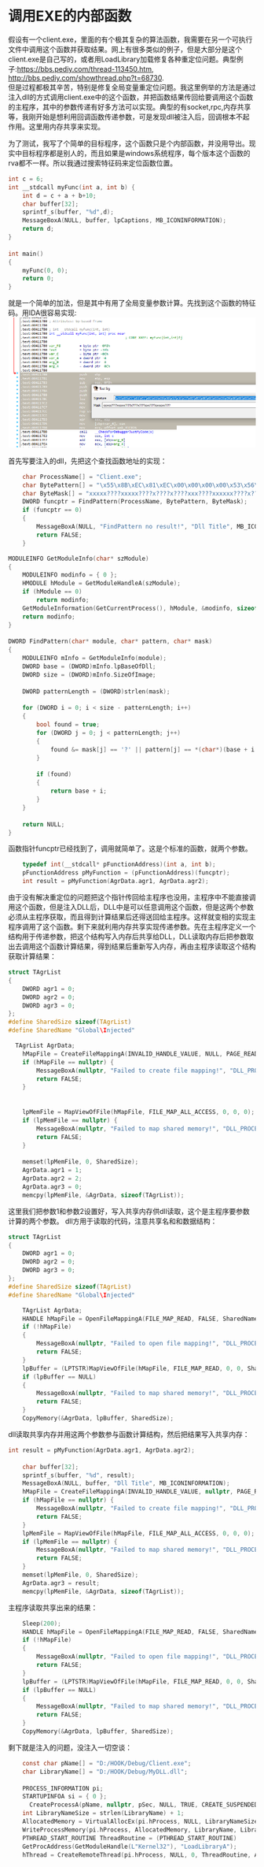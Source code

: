 # 调用EXE的内部函数   

假设有一个client.exe，里面的有个极其复杂的算法函数，我需要在另一个可执行文件中调用这个函数并获取结果。网上有很多类似的例子，但是大部分是这个client.exe是自己写的，或者用LoadLibrary加载修复各种重定位问题。典型例子:https://bbs.pediy.com/thread-113450.htm, http://bbs.pediy.com/showthread.php?t=68730.  
但是过程都极其辛苦，特别是修复全局变量重定位问题。我这里例举的方法是通过注入dll的方式调用client.exe中的这个函数，并把函数结果传回给要调用这个函数的主程序，其中的参数传递有好多方法可以实现。典型的有socket,rpc,内存共享等，我刚开始是想利用回调函数传递参数，可是发现dll被注入后，回调根本不起作用。这里用内存共享来实现。

为了测试，我写了个简单的目标程序，这个函数只是个内部函数，并没用导出。现实中目标程序都是别人的，而且如果是windows系统程序，每个版本这个函数的rva都不一样。所以我通过搜索特征码来定位函数位置。
```c
int c = 6;
int __stdcall myFunc(int a, int b) {
    int d = c + a + b+10;
    char buffer[32];
    sprintf_s(buffer, "%d",d);
    MessageBoxA(NULL, buffer, lpCaptions, MB_ICONINFORMATION);
    return d;
}

int main()
{  
    myFunc(0, 0);
    return 0;
}
```
就是一个简单的加法，但是其中有用了全局变量参数计算。先找到这个函数的特征码。用IDA很容易实现:   
![image](https://github.com/laomms/call_exe_internal_function/blob/master/01.png)   

首先写要注入的dll，先把这个查找函数地址的实现：
```c
    char ProcessName[] = "Client.exe";
    char BytePattern[] = "\x55\x8B\xEC\x81\xEC\x00\x00\x00\x00\x53\x56\x57\x8D\xBD\x00\x00\x00\x00\xB9\x00\x00\x00\x00\xB8\x00\x00\x00\x00\xF3\xAB\xA1\x00\x00\x00\x00\x33\xC5\x89\x45\xFC\xB9\x00\x00\x00\x00\xE8\x00\x00\x00\x00\xA1\x00\x00\x00\x00\x03\x45\x08";
    char ByteMask[] = "xxxxx????xxxxx????x????x????xxx????xxxxxx????x????x????xxx";
    DWORD funcptr = FindPattern(ProcessName, BytePattern, ByteMask);
    if (funcptr == 0) 
    {
        MessageBoxA(NULL, "FindPattern no result!", "Dll Title", MB_ICONINFORMATION);
        return FALSE;
    }
```
```c
MODULEINFO GetModuleInfo(char* szModule)
{
    MODULEINFO modinfo = { 0 };
    HMODULE hModule = GetModuleHandleA(szModule);
    if (hModule == 0)
        return modinfo;
    GetModuleInformation(GetCurrentProcess(), hModule, &modinfo, sizeof(MODULEINFO));
    return modinfo;
}

DWORD FindPattern(char* module, char* pattern, char* mask)
{
    MODULEINFO mInfo = GetModuleInfo(module);
    DWORD base = (DWORD)mInfo.lpBaseOfDll;
    DWORD size = (DWORD)mInfo.SizeOfImage;

    DWORD patternLength = (DWORD)strlen(mask);

    for (DWORD i = 0; i < size - patternLength; i++)
    {
        bool found = true;
        for (DWORD j = 0; j < patternLength; j++)
        {
            found &= mask[j] == '?' || pattern[j] == *(char*)(base + i + j);
        }

        if (found)
        {
            return base + i;
        }
    }

    return NULL;
}
```
函数指针funcptr已经找到了，调用就简单了。这是个标准的函数，就两个参数。
```c
    typedef int(__stdcall* pFunctionAddress)(int a, int b);
    pFunctionAddress pMyFunction = (pFunctionAddress)(funcptr);
    int result = pMyFunction(AgrData.agr1, AgrData.agr2);
```
由于没有解决重定位的问题把这个指针传回给主程序也没用，主程序中不能直接调用这个函数，但是注入DLL后，DLL中是可以任意调用这个函数，但是这两个参数必须从主程序获取，而且得到计算结果后还得送回给主程序。这样就变相的实现主程序调用了这个函数。剩下来就利用内存共享实现传递参数。先在主程序定义一个结构用于传递参数，把这个结构写入内存后共享给DLL，DLL读取内存后把参数取出去调用这个函数计算结果，得到结果后重新写入内存，再由主程序读取这个结构获取计算结果：
```c
struct TAgrList
{
    DWORD agr1 = 0;
    DWORD agr2 = 0;
    DWORD agr3 = 0;
};
#define SharedSize sizeof(TAgrList)
#define SharedName "Global\Injected"
```
```c
  TAgrList AgrData;
    hMapFile = CreateFileMappingA(INVALID_HANDLE_VALUE, NULL, PAGE_READWRITE, 0, SharedSize, SharedName);
    if (hMapFile == nullptr) {
        MessageBoxA(nullptr, "Failed to create file mapping!", "DLL_PROCESS_ATTACH", MB_OK | MB_ICONERROR);
        return FALSE;
    }


    lpMemFile = MapViewOfFile(hMapFile, FILE_MAP_ALL_ACCESS, 0, 0, 0);
    if (lpMemFile == nullptr) {
        MessageBoxA(nullptr, "Failed to map shared memory!", "DLL_PROCESS_ATTACH", MB_OK | MB_ICONERROR);
        return FALSE;
    }

    memset(lpMemFile, 0, SharedSize);
    AgrData.agr1 = 1;
    AgrData.agr2 = 2;
    AgrData.agr3 = 0;
    memcpy(lpMemFile, &AgrData, sizeof(TAgrList));

```
这里我们把参数1和参数2设置好，写入共享内存供dll读取，这个是主程序要参数计算的两个参数。
dll方用于读取的代码，注意共享名和和数据结构：
```c
struct TAgrList
{
    DWORD agr1 = 0;
    DWORD agr2 = 0;
    DWORD agr3 = 0;
};
#define SharedSize sizeof(TAgrList)
#define SharedName "Global\Injected"
```
```c
    TAgrList AgrData; 
    HANDLE hMapFile = OpenFileMappingA(FILE_MAP_READ, FALSE, SharedName);
    if (!hMapFile)
    {
        MessageBoxA(nullptr, "Failed to open file mapping!", "DLL_PROCESS_ATTACH", MB_OK | MB_ICONERROR);
        return FALSE;
    }
    lpBuffer = (LPTSTR)MapViewOfFile(hMapFile, FILE_MAP_READ, 0, 0, SharedSize);
    if (lpBuffer == NULL)
    {
        MessageBoxA(nullptr, "Failed to map shared memory!", "DLL_PROCESS_ATTACH", MB_OK | MB_ICONERROR);
        return FALSE;
    }
    CopyMemory(&AgrData, lpBuffer, SharedSize);
```
dll读取共享内存并用这两个参数参与函数计算结构，然后把结果写入共享内存：
```c
int result = pMyFunction(AgrData.agr1, AgrData.agr2);

    char buffer[32];
    sprintf_s(buffer, "%d", result);
    MessageBoxA(NULL, buffer, "Dll Title", MB_ICONINFORMATION);   
    hMapFile = CreateFileMappingA(INVALID_HANDLE_VALUE, nullptr, PAGE_READWRITE, 0, SharedSize, SharedName);
    if (hMapFile == nullptr) {
        MessageBoxA(nullptr, "Failed to create file mapping!", "DLL_PROCESS_ATTACH", MB_OK | MB_ICONERROR);
        return FALSE;
    }
    lpMemFile = MapViewOfFile(hMapFile, FILE_MAP_ALL_ACCESS, 0, 0, 0);
    if (lpMemFile == nullptr) {
        MessageBoxA(nullptr, "Failed to map shared memory!", "DLL_PROCESS_ATTACH", MB_OK | MB_ICONERROR);
        return FALSE;
    }
    memset(lpMemFile, 0, SharedSize);
    AgrData.agr3 = result;
    memcpy(lpMemFile, &AgrData, sizeof(TAgrList));
```

主程序读取共享出来的结果：
```c
    Sleep(200);
    HANDLE hMapFile = OpenFileMappingA(FILE_MAP_READ, FALSE, SharedName);
    if (!hMapFile)
    {
        MessageBoxA(nullptr, "Failed to open file mapping!", "DLL_PROCESS_ATTACH", MB_OK | MB_ICONERROR);
        return FALSE;
    }
    lpBuffer = (LPTSTR)MapViewOfFile(hMapFile, FILE_MAP_READ, 0, 0, SharedSize);
    if (lpBuffer == NULL)
    {
        MessageBoxA(nullptr, "Failed to map shared memory!", "DLL_PROCESS_ATTACH", MB_OK | MB_ICONERROR);
        return FALSE;
    }
    CopyMemory(&AgrData, lpBuffer, SharedSize);
```

剩下就是注入的问题，没注入一切空谈：
```c
    const char pName[] = "D:/HOOK/Debug/Client.exe";
    char LibraryName[] = "D:/HOOK/Debug/MyDLL.dll";
    
    PROCESS_INFORMATION pi;
    STARTUPINFOA si = { 0 };
      CreateProcessA(pName, nullptr, pSec, NULL, TRUE, CREATE_SUSPENDED, NULL, NULL, &si, &pi);
    int LibraryNameSize = strlen(LibraryName) + 1;
    AllocatedMemory = VirtualAllocEx(pi.hProcess, NULL, LibraryNameSize, MEM_COMMIT, PAGE_READWRITE);
    WriteProcessMemory(pi.hProcess, AllocatedMemory, LibraryName, LibraryNameSize, NULL);
    PTHREAD_START_ROUTINE ThreadRoutine = (PTHREAD_START_ROUTINE)
    GetProcAddress(GetModuleHandle(L"Kernel32"), "LoadLibraryA");
    hThread = CreateRemoteThread(pi.hProcess, NULL, 0, ThreadRoutine, AllocatedMemory, 0, NULL);
```


